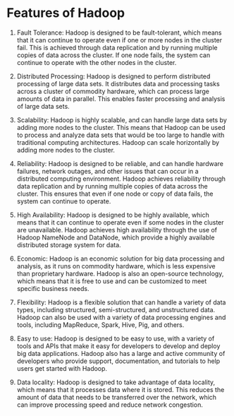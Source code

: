 # Features of Hadoop

1. Fault Tolerance: Hadoop is designed to be fault-tolerant, which means that it can continue to operate even if one or more nodes in the cluster fail. This is achieved through data replication and by running multiple copies of data across the cluster. If one node fails, the system can continue to operate with the other nodes in the cluster.

2. Distributed Processing: Hadoop is designed to perform distributed processing of large data sets. It distributes data and processing tasks across a cluster of commodity hardware, which can process large amounts of data in parallel. This enables faster processing and analysis of large data sets.

3. Scalability: Hadoop is highly scalable, and can handle large data sets by adding more nodes to the cluster. This means that Hadoop can be used to process and analyze data sets that would be too large to handle with traditional computing architectures. Hadoop can scale horizontally by adding more nodes to the cluster.

4. Reliability: Hadoop is designed to be reliable, and can handle hardware failures, network outages, and other issues that can occur in a distributed computing environment. Hadoop achieves reliability through data replication and by running multiple copies of data across the cluster. This ensures that even if one node or copy of data fails, the system can continue to operate.

5. High Availability: Hadoop is designed to be highly available, which means that it can continue to operate even if some nodes in the cluster are unavailable. Hadoop achieves high availability through the use of Hadoop NameNode and DataNode, which provide a highly available distributed storage system for data.

6. Economic: Hadoop is an economic solution for big data processing and analysis, as it runs on commodity hardware, which is less expensive than proprietary hardware. Hadoop is also an open-source technology, which means that it is free to use and can be customized to meet specific business needs.

7. Flexibility: Hadoop is a flexible solution that can handle a variety of data types, including structured, semi-structured, and unstructured data. Hadoop can also be used with a variety of data processing engines and tools, including MapReduce, Spark, Hive, Pig, and others.

8. Easy to use: Hadoop is designed to be easy to use, with a variety of tools and APIs that make it easy for developers to develop and deploy big data applications. Hadoop also has a large and active community of developers who provide support, documentation, and tutorials to help users get started with Hadoop.

9. Data locality: Hadoop is designed to take advantage of data locality, which means that it processes data where it is stored. This reduces the amount of data that needs to be transferred over the network, which can improve processing speed and reduce network congestion.